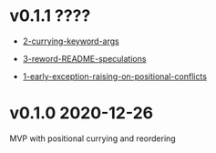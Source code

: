 # v0.1.1 ????

- [2-currying-keyword-args](https://github.com/robertdober/lab42_curry/issues/2)

- [3-reword-README-speculations](https://github.com/robertdober/lab42_curry/issues/3)

- [1-early-exception-raising-on-positional-conflicts](https://github.com/robertdober/lab42_curry/issues/1)

# v0.1.0 2020-12-26

MVP with positional currying and reordering
